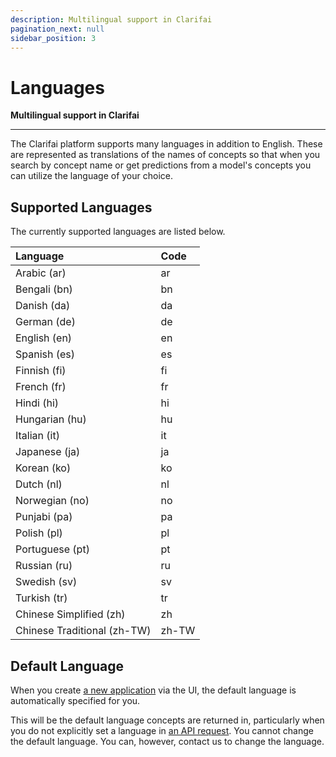 ```yaml
---
description: Multilingual support in Clarifai
pagination_next: null
sidebar_position: 3
---
```


# Languages

**Multilingual support in Clarifai**
<hr />

The Clarifai platform supports many languages in addition to English. These are represented as translations of the names of concepts so that when you search by concept name or get predictions from a model's concepts you can utilize the language of your choice.

## Supported Languages

The currently supported languages are listed below.

| Language | Code |
| :--- | :--- |
| Arabic \(ar\) | ar |
| Bengali \(bn\) | bn |
| Danish \(da\) | da |
| German \(de\) | de |
| English \(en\) | en |
| Spanish \(es\) | es |
| Finnish \(fi\) | fi |
| French \(fr\) | fr |
| Hindi \(hi\) | hi |
| Hungarian \(hu\) | hu |
| Italian \(it\) | it |
| Japanese \(ja\) | ja |
| Korean \(ko\) | ko |
| Dutch \(nl\) | nl |
| Norwegian \(no\) | no |
| Punjabi \(pa\) | pa |
| Polish \(pl\) | pl |
| Portuguese \(pt\) | pt |
| Russian \(ru\) | ru |
| Swedish \(sv\) | sv |
| Turkish \(tr\) | tr |
| Chinese Simplified \(zh\) | zh |
| Chinese Traditional \(zh-TW\) | zh-TW |

## Default Language

When you create [a new application](https://docs.clarifai.com/clarifai-basics/applications/create-an-application) via the UI, the default language is automatically specified for you. 

This will be the default language concepts are returned in, particularly when you do not explicitly set a language in [an API request](https://docs.clarifai.com/api-guide/concepts/languages). You cannot change the default language. You can, however, contact us to change the language.


